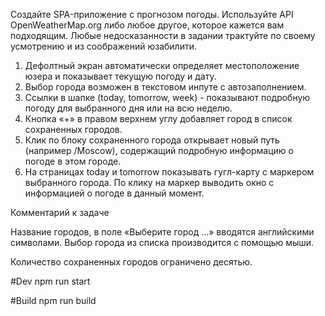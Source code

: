
Создайте SPA-приложение с прогнозом погоды. Используйте API OpenWeatherMap.org
либо любое другое, которое кажется вам подходящим. Любые недосказанности в задании
трактуйте по своему усмотрению и из соображений юзабилити.

1) Дефолтный экран автоматически определяет местоположение юзера и показывает
текущую погоду и дату.
2) Выбор города возможен в текстовом инпуте с автозаполнением.
3) Ссылки в шапке (today, tomorrow, week) - показывают подробную погоду для
выбранного дня или на всю неделю.
4) Кнопка «+» в правом верхнем углу добавляет город в список сохраненных городов.
5) Клик по блоку сохраненного города открывает новый путь (например /Moscow),
содержащий подробную информацию о погоде в этом городе.
6) На страницах today и tomorrow показывать гугл-карту с маркером выбранного города.
По клику на маркер выводить окно с информацией о погоде в данный момент.


Комментарий к задаче 

Название городов, в поле «Выберите город …» вводятся английскими символами. 
Выбор города из списка производится с помощью мыши.

Количество сохраненных городов ограничено десятью.


#Dev
npm run start

#Build
npm run build
